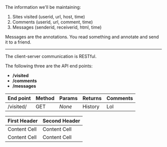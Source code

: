 The information we'll be maintaining:

  1. Sites visited (userid, url, host, time)
  2. Comments (userid, url, comment, time)
  3. Messages (senderid, receiverid, html, time)

Messages are the annotations. You read something and annotate and send it to a friend.

---

The client-server communication is RESTful.

The following three are the API end points:

  - **/visited**
  - **/comments**
  - **/messages**

End point | Method | Params | Returns | Comments
----------|--------|--------|---------|---------
/visited/ | GET    | *None* | History | Lol     

First Header  | Second Header
------------- | -------------
Content Cell  | Content Cell
Content Cell  | Content Cell